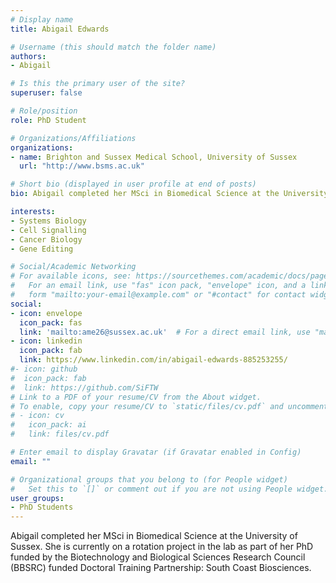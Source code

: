 ```yaml
---
# Display name
title: Abigail Edwards

# Username (this should match the folder name)
authors:
- Abigail

# Is this the primary user of the site?
superuser: false

# Role/position
role: PhD Student

# Organizations/Affiliations
organizations:
- name: Brighton and Sussex Medical School, University of Sussex
  url: "http://www.bsms.ac.uk"

# Short bio (displayed in user profile at end of posts)
bio: Abigail completed her MSci in Biomedical Science at the University of Sussex. She is a PhD student funded by the Biotechnology and Biological Sciences Research Council (BBSRC) funded Doctoral Training Partnership (South Coast Biosciences). Her project investigates the tumour microenvironment in DLBCL and the communication between DLBCL and the cells surrounding tumours.

interests:
- Systems Biology 
- Cell Signalling 
- Cancer Biology
- Gene Editing

# Social/Academic Networking
# For available icons, see: https://sourcethemes.com/academic/docs/page-builder/#icons
#   For an email link, use "fas" icon pack, "envelope" icon, and a link in the
#   form "mailto:your-email@example.com" or "#contact" for contact widget.
social:
- icon: envelope
  icon_pack: fas
  link: 'mailto:ame26@sussex.ac.uk'  # For a direct email link, use "mailto:".
- icon: linkedin
  icon_pack: fab
  link: https://www.linkedin.com/in/abigail-edwards-885253255/
#- icon: github
#  icon_pack: fab
#  link: https://github.com/SiFTW
# Link to a PDF of your resume/CV from the About widget.
# To enable, copy your resume/CV to `static/files/cv.pdf` and uncomment the lines below.
# - icon: cv
#   icon_pack: ai
#   link: files/cv.pdf

# Enter email to display Gravatar (if Gravatar enabled in Config)
email: ""

# Organizational groups that you belong to (for People widget)
#   Set this to `[]` or comment out if you are not using People widget.
user_groups:
- PhD Students
---
```

 
Abigail completed her MSci in Biomedical Science at the University of Sussex. She is currently on a rotation project in the lab as part of her PhD funded by the Biotechnology and Biological Sciences Research Council (BBSRC) funded Doctoral Training Partnership: South Coast Biosciences.

